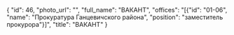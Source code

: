 {
    "id": 46,
    "photo_url": "",
    "full_name": "ВАКАНТ",
    "offices": "[{\"id\": \"01-06\", \"name\": \"Прокуратура Ганцевичского района\", \"position\": \"заместитель прокурора\"}]",
    "title": "ВАКАНТ"
}